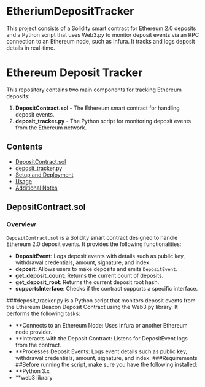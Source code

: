 # EtheriumDepositTracker
This project consists of a Solidity smart contract for Ethereum 2.0 deposits and a Python script that uses Web3.py to monitor deposit events via an RPC connection to an Ethereum node, such as Infura. It tracks and logs deposit details in real-time.

# Ethereum Deposit Tracker

This repository contains two main components for tracking Ethereum deposits:

1. **DepositContract.sol** - The Ethereum smart contract for handling deposit events.
2. **deposit_tracker.py** - The Python script for monitoring deposit events from the Ethereum network.

## Contents

- [DepositContract.sol](#depositcontractsol)
- [deposit_tracker.py](#deposit_trackerpy)
- [Setup and Deployment](#setup-and-deployment)
- [Usage](#usage)
- [Additional Notes](#additional-notes)

## DepositContract.sol
### Overview
`DepositContract.sol` is a Solidity smart contract designed to handle Ethereum 2.0 deposit events. It provides the following functionalities:
- **DepositEvent**: Logs deposit events with details such as public key, withdrawal credentials, amount, signature, and index.
- **deposit**: Allows users to make deposits and emits `DepositEvent`.
- **get_deposit_count**: Returns the current count of deposits.
- **get_deposit_root**: Returns the current deposit root hash.
- **supportsInterface**: Checks if the contract supports a specific interface.

###deposit_tracker.py is a Python script that monitors deposit events from the Ethereum Beacon Deposit Contract using the Web3.py library. It performs the following tasks:

- **Connects to an Ethereum Node: Uses Infura or another Ethereum node provider.
- **Interacts with the Deposit Contract: Listens for DepositEvent logs from the contract.
- **Processes Deposit Events: Logs event details such as public key, withdrawal credentials, amount, signature, and index.
###Requirements
##Before running the script, make sure you have the following installed:
- **Python 3.x
- **web3 library
